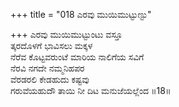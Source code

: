 +++
title = "018 ಎರವು ಮುಯಿಮುಟ್ಟುಣ್ಟು"

+++
ಎರವು ಮುಯಿಮುಟ್ಟುಂಟು ವಸ್ತೂ          
ತ್ಕರದೊಳಗೆ ಭಾವಿಸಲು ಮಕ್ಕಳ              
ನೆರೆವ ಕೊಟ್ಟವರುಂಟೆ ಮಾರಿಯ ನಾಲಿಗೆಯ ಸವಿಗೆ   
ನೆರವಿ ನಗದೇ ನಮ್ಮನಿಹಪರ  
ವೆರಡರಲಿ ಕೇಡಹುದು ಕಷ್ಟವು      
ಗರುವೆಯಹುದೌ ತಾಯಿ ನೀ ದಿಟ ಮನುಜೆಯಲ್ಲೆಂದ      ॥18॥